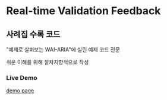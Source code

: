 Real-time Validation Feedback
=========================
## 사례집 수록 코드

"예제로 살펴보는 WAI-ARIA"에 실린 예제 코드 전문

쉬운 이해를 위해 절차지향적으로 작성

### Live Demo
[demo page](https://niawa.github.io/ARIA/19.%20realtime-feedback/index.html)